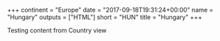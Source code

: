 +++
continent = "Europe"
date = "2017-09-18T19:31:24+00:00"
name = "Hungary"
outputs = ["HTML"]
short = "HUN"
title = "Hungary"
+++

Testing content from Country view